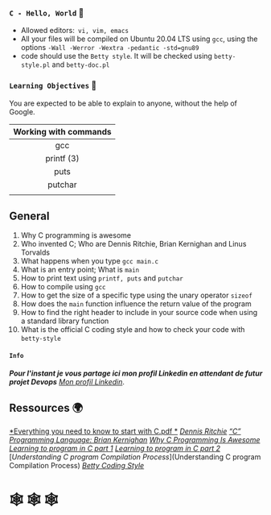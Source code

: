 ### ` C - Hello, World ` :dart:

* Allowed editors:` vi, vim, emacs`
* All your files will be compiled on Ubuntu 20.04 LTS using `gcc`, using the options `-Wall -Werror -Wextra -pedantic -std=gnu89 `
* code should use the `Betty style`. It will be checked using `betty-style.pl` and `betty-doc.pl`


### `Learning Objectives` :floppy_disk:

You are expected to be able to explain to anyone, without the help of Google.

| Working with commands |
|:--------------------: |
| gcc                   |
| printf (3)            |
| puts                  |
| putchar               |
|                       |

## General

1. Why C programming is awesome
2. Who invented C; Who are Dennis Ritchie, Brian Kernighan and Linus Torvalds
3. What happens when you type `gcc main.c`
4. What is an entry point; What is `main`
5. How to print text using `printf, puts` and `putchar`
6. How to compile using `gcc`
7. How to get the size of a specific type using the unary operator `sizeof`
8. How does the `main` function influence the return value of the program
9. How to find the right header to include in your source code when using a standard library function
10. What is the official C coding style and how to check your code with `betty-style`
   

   
#### `Info`

__*Pour l'instant je vous partage ici mon profil Linkedin en attendant de futur projet Devops*__ 
[*Mon profil Linkedin*](https://www.linkedin.com/feed/). 

## Ressources  :earth_africa:
[*Everything you need to know to start with C.pdf *](https://intranet.hbtn.io/rltoken/XD2enUOSVFbnWTe9TeMy-A)
[*Dennis Ritchie*](https://intranet.hbtn.io/rltoken/z_bMXWzGREPdNusi75hIaA)
[*“C” Programming Language: Brian Kernighan*](https://intranet.hbtn.io/rltoken/ALlxQP48pUddRMMOU9IYrw)
[*Why C Programming Is Awesome*](https://intranet.hbtn.io/rltoken/jeQhdiiq4EemF-jlzBCHKw)
[*Learning to program in C part 1*](https://intranet.hbtn.io/rltoken/y-sbT9uSCGF6ml1ZPOvyJg)
[*Learning to program in C part 2*](https://intranet.hbtn.io/rltoken/r3mDdJIpJHmu4TdJBV95gQ)
[*Understanding C program Compilation Process*](Understanding C program Compilation Process)
[*Betty Coding Style*](https://intranet.hbtn.io/rltoken/GQphLz55nty5zAzT6XAkOA)


#    :spider_web: :spider_web: :spider_web:
